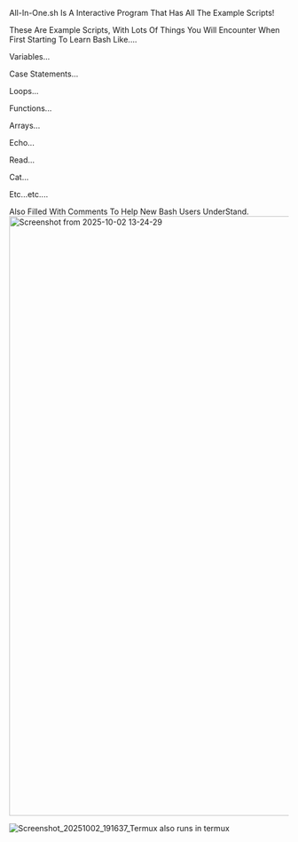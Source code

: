 All-In-One.sh Is A Interactive Program That Has All The Example Scripts!

These Are Example Scripts, With Lots Of Things You Will Encounter When First Starting To Learn Bash Like....

Variables...

Case Statements...

Loops...

Functions...

Arrays...

Echo...

Read...

Cat...

Etc...etc....

Also Filled With Comments To Help New Bash Users UnderStand.
<img width="1920" height="1080" alt="Screenshot from 2025-10-02 13-24-29" src="https://github.com/user-attachments/assets/48ece8fb-ac34-4d21-b41c-7223d9519371" />

![Screenshot_20251002_191637_Termux](https://github.com/user-attachments/assets/582e102d-9ec3-4f2e-a327-9fe44670ae19)
also runs in termux
